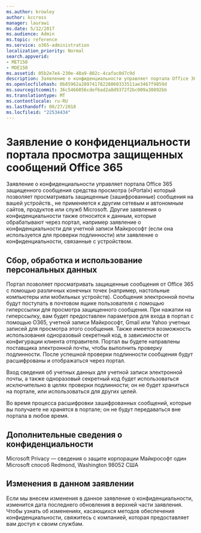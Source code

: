 ```yaml
---
ms.author: krowley
author: kccross
manager: laurawi
ms.date: 5/12/2017
ms.audience: Admin
ms.topic: reference
ms.service: o365-administration
localization_priority: Normal
search.appverid:
- MET150
- MOE150
ms.assetid: 05b2e7e4-230e-48a9-802c-4cafac0d7c9d
description: Заявление о конфиденциальности управляет портала Office 365 защищенного сообщения средства просмотра («Portal») который позволяет просматривать защищенные (зашифрованные) сообщения на вашей устройств., не применяется к другим сетевым и автономным сайтов, продуктов или служб Microsoft. Другие заявления о конфиденциальности также относится к данным, которые обрабатывают через портал, например заявление о конфиденциальности для учетной записи Майкрософт (если она используется для проверки подлинности) или заявление о конфиденциальности, связанные с устройством.
ms.openlocfilehash: 0b85962a28974178228860333511ae3467f9859d
ms.sourcegitcommit: 36c5466056cdef6ad2a8d9372f2bc009a30892bb
ms.translationtype: MT
ms.contentlocale: ru-RU
ms.lasthandoff: 08/27/2018
ms.locfileid: "22534434"
---
```

# <a name="office-365-protected-message-viewer-portal-privacy-statement"></a>Заявление о конфиденциальности портала просмотра защищенных сообщений Office 365

Заявление о конфиденциальности управляет портала Office 365 защищенного сообщения средства просмотра («Portal») который позволяет просматривать защищенные (зашифрованные) сообщения на вашей устройств., не применяется к другим сетевым и автономным сайтов, продуктов или служб Microsoft. Другие заявления о конфиденциальности также относится к данным, которые обрабатывают через портал, например заявление о конфиденциальности для учетной записи Майкрософт (если она используется для проверки подлинности) или заявление о конфиденциальности, связанные с устройством.

## <a name="collection-processing-and-use-of-your-information"></a>Сбор, обработка и использование персональных данных

Портал позволяет просматривать защищенные сообщения от Office 365 с помощью различных конечных точек (например, настольные компьютеры или мобильных устройств).  Сообщения электронной почты будут поступать в почтовом ящике пользователя с помощью гиперссылки для просмотра защищенного сообщения. При нажатии на гиперссылку, вам будет предоставлен параметров для входа в портал с помощью O365, учетной записи Майкрософт, Gmail или Yahoo учетных записей для просмотра этого сообщения.  Также имеется возможность использования одноразовый секретный код, в зависимости от конфигурации клиента отправителя. Портал вы будете направлены поставщика электронной почты, чтобы выполнить проверку подлинности. После успешной проверки подлинности сообщения будут расшифрованы и отображаться через портал.

Вход сведения об учетных данных для учетной записи электронной почты, а также одноразовый секретный код будет использоваться исключительно в целях проверки подлинности; он не будет храниться на портале, или использоваться для других целей.

Во время процесса расшифровки зашифрованных сообщений, которые вы получаете не хранятся в портале; он не будут передаваться вне портала в любое время.

## <a name="for-more-information-about-privacy"></a>Дополнительные сведения о конфиденциальности

Microsoft Privacy — сведения о защите корпорации Майкрософт один Microsoft способ Redmond, Washington 98052 США

##     <a name="changes-to-this-statement"></a>Изменения в данном заявлении

Если мы внесем изменения в данное заявление о конфиденциальности, изменится дата последнего обновления в верхней части заявления. Чтобы узнать об изменениях, касающихся методов обеспечения конфиденциальности, свяжитесь с компанией, которая предоставляет вам доступ к своим службам.


